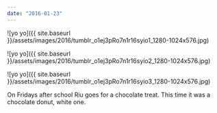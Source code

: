 ```yaml
---
date: "2016-01-23"
---
```


![yo yo]({{ site.baseurl }}/assets/images/2016/tumblr_o1ej3pRo7n1r16syio1_1280-1024x576.jpg)

![yo yo]({{ site.baseurl }}/assets/images/2016/tumblr_o1ej3pRo7n1r16syio2_1280-1024x576.jpg)

![yo yo]({{ site.baseurl }}/assets/images/2016/tumblr_o1ej3pRo7n1r16syio3_1280-1024x576.jpg)

On Fridays after school Riu goes for a chocolate treat. This time it was a chocolate donut, white one.
